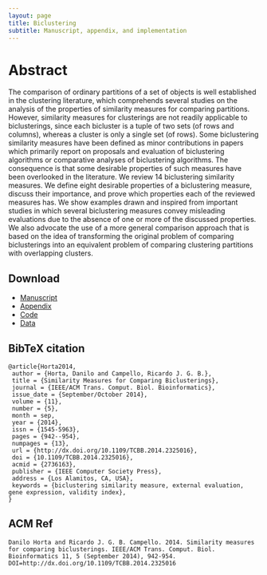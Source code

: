 ```yaml
---
layout: page
title: Biclustering
subtitle: Manuscript, appendix, and implementation
---
```


# Abstract
The comparison of ordinary partitions of a set of objects is well established in the clustering literature, which comprehends several studies on the analysis of the properties of similarity measures for comparing partitions.
However, similarity measures for clusterings are not readily applicable to biclusterings, since each bicluster is a tuple of two sets (of rows and columns), whereas a cluster is only a single set (of rows).
Some biclustering similarity measures have been defined as minor contributions in papers which primarily report on proposals and evaluation of biclustering algorithms or comparative analyses of biclustering algorithms.
The consequence is that some desirable properties of such measures have been overlooked in the literature.
We review 14 biclustering similarity measures. We define eight desirable properties of a biclustering measure, discuss their importance, and prove which properties each of the reviewed measures has.
We show examples drawn and inspired from important studies in which several biclustering measures convey misleading evaluations due to the absence of one or more of the discussed properties.
We also advocate the use of a more general comparison approach that is based on the idea of transforming the original problem of comparing biclusterings into an equivalent problem of comparing clustering partitions with overlapping clusters.

## Download

- [Manuscript](paper/manuscript.pdf)
- [Appendix](paper/appendix.pdf)
- [Code](paper/code.tar.gz)
- [Data](paper/data.tar.gz)

## BibTeX citation

```
@article{Horta2014,
 author = {Horta, Danilo and Campello, Ricardo J. G. B.},
 title = {Similarity Measures for Comparing Biclusterings},
 journal = {IEEE/ACM Trans. Comput. Biol. Bioinformatics},
 issue_date = {September/October 2014},
 volume = {11},
 number = {5},
 month = sep,
 year = {2014},
 issn = {1545-5963},
 pages = {942--954},
 numpages = {13},
 url = {http://dx.doi.org/10.1109/TCBB.2014.2325016},
 doi = {10.1109/TCBB.2014.2325016},
 acmid = {2736163},
 publisher = {IEEE Computer Society Press},
 address = {Los Alamitos, CA, USA},
 keywords = {biclustering similarity measure, external evaluation, gene expression, validity index},
}
```

## ACM Ref

```
Danilo Horta and Ricardo J. G. B. Campello. 2014. Similarity measures for comparing biclusterings. IEEE/ACM Trans. Comput. Biol. Bioinformatics 11, 5 (September 2014), 942-954. DOI=http://dx.doi.org/10.1109/TCBB.2014.2325016
```
